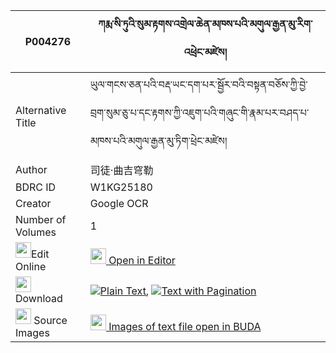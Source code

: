 |P004276|ཀརྨ་སི་ཏུའི་སུམ་རྟགས་འགྲེལ་ཆེན་མཁས་པའི་མགུལ་རྒྱན་མུ་རིག་འཕྲེང་མཛེས། 
| --- | --- 
|Alternative Title |ཡུལ་གངས་ཅན་པའི་བརྡ་ཡང་དག་པར་སྦྱོར་བའི་བསྟན་བཅོས་ཀྱི་བྱེ་བྲག་སུམ་ཅུ་པ་དང་རྟགས་ཀྱི་འཇུག་པའི་གཞུང་གི་རྣམ་པར་བཤད་པ་མཁས་པའི་མགུལ་རྒྱན་མུ་ཏིག་ཕྲེང་མཛེས།
|Author| 司徒·曲吉穹勒
|BDRC ID | W1KG25180
|Creator | Google OCR
|Number of Volumes| 1
|<img width="25" src="https://img.icons8.com/color/25/000000/edit-property.png">Edit Online| [<img width="25" src="https://avatars.githubusercontent.com/u/45091458?s=200&v=4"> Open in Editor](http://editor.openpecha.org/P004276)
|<img width="25" src="https://img.icons8.com/fluent/48/000000/download-2.png"/>  Download | [![](https://img.icons8.com/color/20/000000/txt.png)Plain Text](https://github.com/Openpecha/P004276/releases/download/v1/karma_situ_i_sum_tak_drelchen__plain_P004276.zip), [![](https://img.icons8.com/color/20/000000/txt.png)Text with Pagination](https://github.com/Openpecha/P004276/releases/download/v1/karma_situ_i_sum_tak_drelchen__pages_P004276.zip)
|<img width="25" src="https://img.icons8.com/plasticine/100/000000/pictures-folder.png"/>  Source Images | [<img width="25" src="https://library.bdrc.io/icons/BUDA-small.svg"> Images of text file open in BUDA](https://library.bdrc.io/show/bdr:W1KG25180)